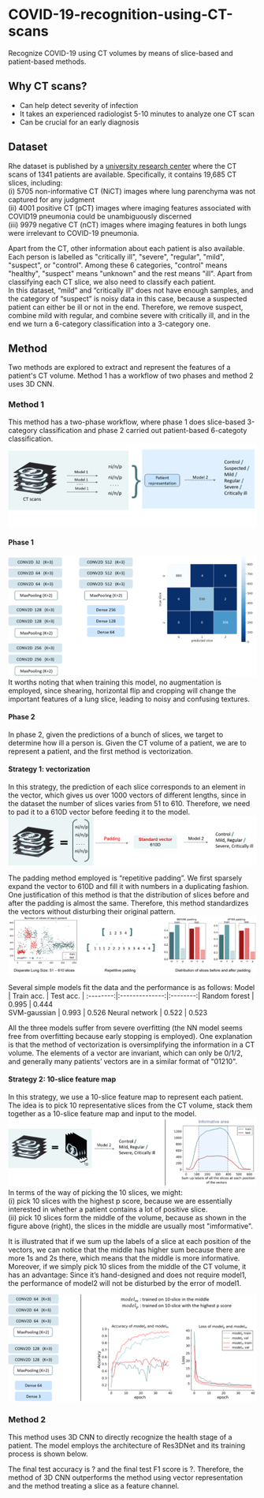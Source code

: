# COVID-19-recognition-using-CT-scans
Recognize COVID-19 using CT volumes by means of slice-based and patient-based methods.

## Why CT scans?
- Can help detect severity of infection
- It takes an experienced radiologist 5-10 minutes to analyze one CT scan
- Can be crucial for an early diagnosis

## Dataset
Rhe dataset is published by a [university research center](http://ictcf.biocuckoo.cn/Resource.php) where the CT scans of 1341 patients are available. Specifically, it contains 19,685 CT slices, including:<br>
(i) 5705 non-informative CT (NiCT) images where lung parenchyma was not captured for any judgment<br>
(ii) 4001 positive CT (pCT) images where imaging features associated with COVID19 pneumonia could be unambiguously discerned<br>
(iii) 9979 negative CT (nCT) images where imaging features in both lungs were irrelevant to COVID-19 pneumonia.

Apart from the CT, other information about each patient is also available. Each person is labelled as "critically ill", "severe", "regular", "mild", "suspect", or "control". Among these 6 categories, "control" means "healthy", "suspect" means "unknown" and the rest means "ill". Apart from classifying each CT slice, we also need to classify each patient.<br>
In this dataset, “mild” and “critically ill” does not have enough samples, and the category of “suspect” is noisy data in this case, because a suspected patient can either be ill or not in the end. Therefore, we remove suspect, combine mild with regular, and combine severe with critically ill, and in the end we turn a 6-category classification into a 3-category one.

## Method
Two methods are explored to extract and represent the features of a patient's CT volume. Method 1 has a workflow of two phases and method 2 uses 3D CNN.

### Method 1
This method has a two-phase workflow, where phase 1 does slice-based 3-category classification and phase 2 carried out patient-based 6-categoty classification.
![Image text](imgs/workflow.png)

#### Phase 1
![Image text](imgs/model1.png)
It worths noting that when training this model, no augmentation is employed, since shearing, horizontal flip and cropping will change the important features of a lung slice, leading to noisy and confusing textures.

#### Phase 2
In phase 2, given the predictions of a bunch of slices, we target to determine how ill a person is. Given the CT volume of a patient, we are to represent a patient, and the first method is vectorization. 

#### Strategy 1: vectorization
In this strategy, the prediction of each slice corresponds to an element in the vector, which gives us over 1000 vectors of different lengths, since in the dataset the number of slices varies from 51 to 610. Therefore, we need to pad it to a 610D vector before feeding it to the model.
![Image text](imgs/vectorization.png)

The padding method employed is “repetitive padding”. We first sparsely expand the vector to 610D and fill it with numbers in a duplicating fashion. One justification of this method is that the distribution of slices before and after the padding is almost the same. Therefore, this method standardizes the vectors without disturbing their original pattern.
![Image text](imgs/repetitive-padding.png)

Several simple models fit the data and the performance is as follows:
Model | Train acc. | Test acc. |
:--------:|:--------------:|:--------:|
Random forest | 0.995 | 0.444  
SVM-gaussian | 0.993 | 0.526
Neural network  | 0.522 | 0.523<br>

All the three models suffer from severe overfitting (the NN model seems free from overfitting because early stopping is employed). One explanation is that the method of vectorization is oversimplifying the information in a CT volume. The elements of a vector are invariant, which can only be 0/1/2, and generally many patients’ vectors are in a similar format of "01210".

#### Strategy 2: 10-slice feature map
In this strategy, we use a 10-slice feature map to represent each patient. The idea is to pick 10 representative slices from the CT volume, stack them together as a 10-slice feature map and input to the model. 
![Image text](imgs/10-slice.png)
In terms of the way of picking the 10 slices, we might:<br>
(i) pick 10 slices with the highest p score, because we are essentially interested in whether a patient contains a lot of positive slice. <br>
(ii) pick 10 slices form the middle of the volume, because as shown in the figure above (right), the slices in the middle are usually most "imformative".

It is illustrated that if we sum up the labels of a slice at each position of the vectors, we can notice that the middle has higher sum because there are more 1s and 2s there, which means that the middle is more informative.<br>
Moreover, if we simply pick 10 slices from the middle of the CT volume, it has an advantage: Since it’s hand-designed and does not require model1, the performance of model2 will not be disturbed by the error of model1.

![Image text](imgs/model2.png)

### Method 2
This method uses 3D CNN to directly recognize the health stage of a patient. The model employs the architecture of Res3DNet and its training process is shown below.

The final test accuracy is ? and the final test F1 score is ?. Therefore, the method of 3D CNN outperforms the method using vector representation and the method treating a slice as a feature channel. 
